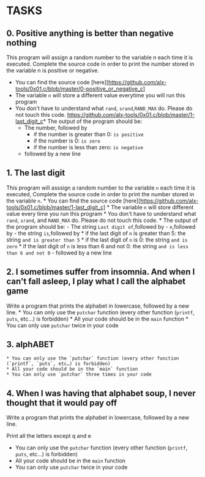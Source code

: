 # TASKS
## 0. Positive anything is better than negative nothing
This program will assign a random number to the variable n each time it is executed. Complete the source code in order to print the number stored in the variable n is positive or negative.

* You can find the source code [here][https://github.com/alx-tools/0x01.c/blob/master/0-positive_or_negative_c]
* The variable `n` will store a different value everytime you will run this program
* You don't have to understand what `rand`, `srand`,`RAND_MAX` do. Please do not touch this code.
https://github.com/alx-tools/0x01.c/blob/master/1-last_digit_c* The output of the program should be:
    - The number, followed by
        * if the number is greater than 0: `is positive`
        * if the number is 0: `is zero`
        * if the number is less than zero: `is negative`
    - followed by a new line

## 1. The last digit
This program will asssign a random number to the variable `n` each time it is executed, Complete the source code in order to print the number stored in the variable `n`.
    * You can find the source code [here][https://github.com/alx-tools/0x01.c/blob/master/1-last_digit_c]
    * The variable `n` will store different value every time you run this program
    * You don't have to understand what `rand`, `srand`, and `RAND_MAX` do. Please do not touch this code.
    * The output of the program should be:
        - The string `Last digit of`,followed by
        - `n`,followed by
        - the string `is`,followed by
            * if the last digit of `n` is greater than 5: the string `and is greater than 5`
            * if the last digit of `n` is 0: the string `and is zero`
            * if the last digit of `n` is less than 6 and not 0: the string `and is less than 6 and not 0`
        - followed by a new line

## 2. I sometimes suffer from insomnia. And when I can't fall asleep, I play what I call the alphabet game
Write a program that prints the alphabet in lowercase, followed by a new line.
    * You can only use the `putchar` function (every other function (`printf`, `puts`, etc…) is forbidden)
    * All your code should be in the `main` function
    * You can only use `putchar` twice in your code

## 3. alphABET
    * You can only use the `putchar` function (every other function (`printf`, `puts`, etc…) is forbidden)
    * All your code should be in the `main` function
    * You can only use `putchar` three times in your code

## 4. When I was having that alphabet soup, I never thought that it would pay off
Write a program that prints the alphabet in lowercase, followed by a new line.

Print all the letters except q and e
* You can only use the `putchar` function (every other function (`printf`, `puts`, etc…) is forbidden)
* All your code should be in the `main` function
* You can only use `putchar` twice in your code

